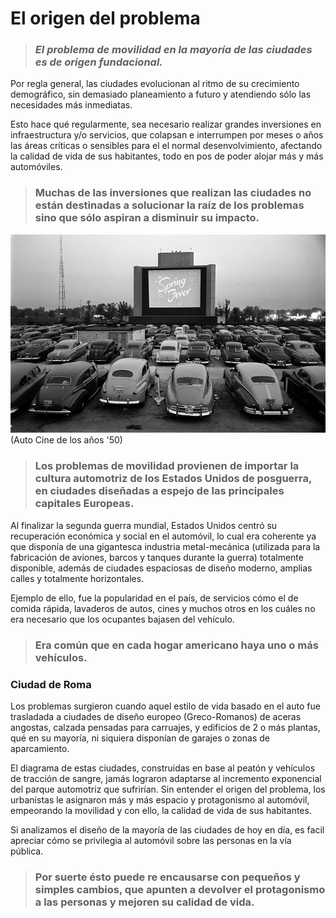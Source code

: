 # El origen del problema

>### *El problema de movilidad en la mayoría de las ciudades es de origen fundacional.*

Por regla general, las ciudades evolucionan al ritmo de su crecimiento demográfico, sin demasiado planeamiento a futuro y atendiendo sólo las necesidades más inmediatas.

Esto hace qué regularmente, sea necesario realizar grandes inversiones en infraestructura y/o servicios, que colapsan e interrumpen por meses o años las áreas críticas o sensibles para el el normal desenvolvimiento, afectando la calidad de vida de sus habitantes, todo en pos de poder alojar más y más automóviles.

>### Muchas de las inversiones que realizan las ciudades no están destinadas a solucionar la raíz de los problemas sino que sólo aspiran a disminuir su impacto.

![Auto Cine de los años '50](el_origen_del_problema-2.jpg)(Auto Cine de los años '50)

>### Los problemas de movilidad provienen de importar la cultura automotriz de los Estados Unidos de posguerra, en ciudades diseñadas a espejo de las principales capitales Europeas.

Al finalizar la segunda guerra mundial, Estados Unidos centró su recuperación económica y social en el automóvil, lo cual era coherente ya que disponía de una gigantesca industria metal-mecánica (utilizada para la fabricación de aviones, barcos y tanques durante la guerra) totalmente disponible, además de ciudades espaciosas de diseño moderno, amplias calles y totalmente horizontales.

Ejemplo de ello, fue la popularidad en el país, de servicios cómo el de comida rápida, lavaderos de autos, cines y muchos otros en los cuáles no era necesario que los ocupantes bajasen del vehículo.

>### Era común que en cada hogar americano haya uno o más vehículos.  

### Ciudad de Roma

Los problemas surgieron cuando aquel estilo de vida basado en el auto fue trasladada a ciudades de diseño europeo (Greco-Romanos) de aceras angostas, calzada pensadas para carruajes, y edificios de 2 o más plantas, qué en su mayoría, ni siquiera disponían de garajes o zonas de aparcamiento.

El diagrama de estas ciudades, construidas en base al peatón y vehículos de tracción de sangre, jamás lograron adaptarse al incremento exponencial del parque automotriz que sufrirían.
Sin entender el origen del problema, los urbanistas le asignaron más y más espacio y protagonismo al automóvil, empeorando la movilidad y  con ello, la calidad de vida de sus habitantes.

Si analizamos el diseño de la mayoría de las ciudades de hoy en día, es facil apreciar cómo se privilegia al automóvil sobre las personas en la vía pública.

>### Por suerte ésto puede re encausarse con pequeños y simples cambios, que apunten a devolver el protagonismo a las personas y mejoren su calidad de vida.
